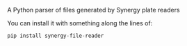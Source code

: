 A Python parser of files generated by Synergy plate readers

You can install it with something along the lines of:

	pip install synergy-file-reader
